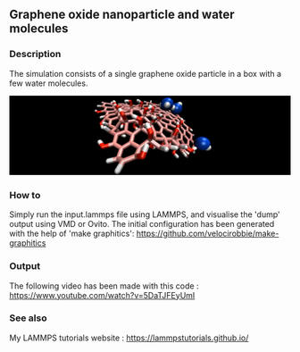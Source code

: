 ## Graphene oxide nanoparticle and water molecules

### Description

The simulation consists of a single graphene oxide particle in a box with a few water molecules.

![Algorithm schema](./GOnanoparticle.jpeg)

### How to

Simply run the input.lammps file using LAMMPS, and visualise the 'dump' output using VMD or Ovito. The initial configuration has been generated with the help of 'make graphitics': https://github.com/velocirobbie/make-graphitics

### Output

The following video has been made with this code : https://www.youtube.com/watch?v=5DaTJFEyUmI

### See also

My LAMMPS tutorials website : https://lammpstutorials.github.io/


